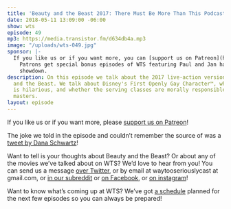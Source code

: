 ```yaml
---
title: 'Beauty and the Beast 2017: There Must Be More Than This Podcasting Life'
date: 2018-05-11 13:09:00 -06:00
show: wts
episode: 49
mp3: https://media.transistor.fm/d634db4a.mp3
image: "/uploads/wts-049.jpg"
sponsor: |-
  If you like us or if you want more, you can [support us on Patreon](https://www.patreon.com/clockworkscast)!
    Patrons get special bonus episodes of WTS featuring Paul and Jan having a trivia
    showdown.
description: On this episode we talk about the 2017 live-action version of Beauty
  and the Beast. We talk about Disney's First Openly Gay Character™, whether cross-dressing
  is hilarious, and whether the serving classes are morally responsible for their
  masters.
layout: episode
---
```


If you like us or if you want more, please [support us on Patreon](https://www.patreon.com/clockworkscast)!

The joke we told in the episode and couldn’t remember the source of was a [tweet by Dana Schwartz](https://twitter.com/DanaSchwartzzz/status/875524942053466112)!

Want to tell is your thoughts about Beauty and the Beast? Or about any of the movies we’ve talked about on WTS? We’d love to hear from you! You can send us a message [over Twitter](http://www.twitter.com/wtscast), or by email at waytooseriouslycast at gmail.com, or [in our subreddit](https://www.reddit.com/r/Goodstuff_fm/) or [on Facebook](http://www.facebook.com/wtscast), or [on instagram](https://www.instagram.com/waytooseriously/)!

Want to know what’s coming up at WTS? We’ve got [a schedule](https://docs.google.com/document/d/1f6fvTgbzQOCUD_potL6mWClmSC3D2cOBgKz36OwSC68) planned for the next few episodes so you can always be prepared!
